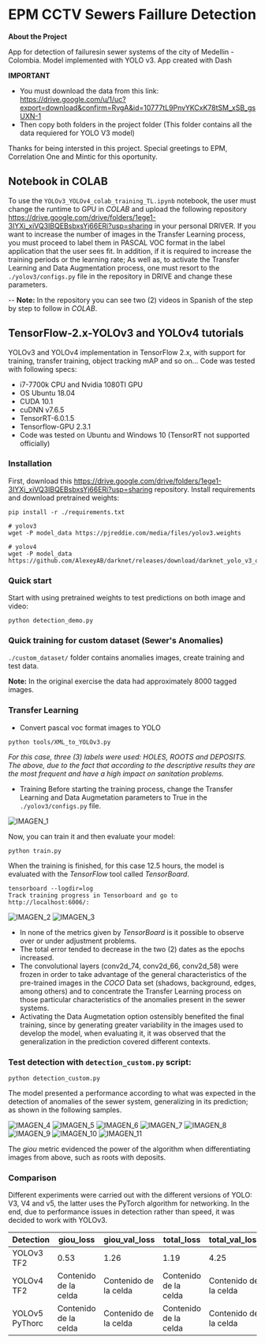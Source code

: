 # EPM CCTV Sewers Faillure Detection

**About the Project**

App for detection of failuresin sewer systems of the city of Medellin - Colombia. 
Model implemented with YOLO v3. App created with Dash

**IMPORTANT**

- You must download the data from this link: https://drive.google.com/u/1/uc?export=download&confirm=RvgA&id=10777tL9PnvYKCxK78tSM_xSB_gsUXN-1
- Then copy both folders in the project folder (This folder contains all the data requiered for YOLO V3 model)


Thanks for being intersted in this project. Special greetings to EPM, Correlation One and Mintic for this oportunity.

## Notebook in **COLAB**
To use the `YOLOv3_YOLOv4_colab_training_TL.ipynb` notebook, the user must change the runtime to GPU in *COLAB* and upload the following repository https://drive.google.com/drive/folders/1ege1-3IYXj_xiVQ3IBQEBsbxsYj66ERi?usp=sharing in your personal DRIVER. If you want to increase the number of images in the Transfer Learning process, you must proceed to label them in PASCAL VOC format in the label application that the user sees fit. In addition, if it is required to increase the training periods or the learning rate; As well as, to activate the Transfer Learning and Data Augmentation process, one must resort to the `./yolov3/configs.py` file in the repository in DRIVE and change these parameters.<br>

-- **Note:** In the repository you can see two (2) videos in Spanish of the step by step to follow in *COLAB*.

## TensorFlow-2.x-YOLOv3 and YOLOv4 tutorials
YOLOv3 and YOLOv4 implementation in TensorFlow 2.x, with support for training, transfer training, object tracking mAP and so on... Code was tested with following specs:

* i7-7700k CPU and Nvidia 1080TI GPU
* OS Ubuntu 18.04
* CUDA 10.1
* cuDNN v7.6.5
* TensorRT-6.0.1.5
* Tensorflow-GPU 2.3.1
* Code was tested on Ubuntu and Windows 10 (TensorRT not supported officially)

### Installation
First, download this https://drive.google.com/drive/folders/1ege1-3IYXj_xiVQ3IBQEBsbxsYj66ERi?usp=sharing repository. Install requirements and download pretrained weights:
```
pip install -r ./requirements.txt

# yolov3
wget -P model_data https://pjreddie.com/media/files/yolov3.weights

# yolov4
wget -P model_data https://github.com/AlexeyAB/darknet/releases/download/darknet_yolo_v3_optimal/yolov4.weights

```

### Quick start
Start with using pretrained weights to test predictions on both image and video:
```
python detection_demo.py
```

### Quick training for custom dataset (Sewer's Anomalies) 
`./custom_dataset/` folder contains anomalies images, create training and test data.<br>

**Note:** In the original exercise the data had approximately 8000 tagged images.

### Transfer Learning
* Convert pascal voc format images to YOLO
```
python tools/XML_to_YOLOv3.py
```
*For this case, three (3) labels were used: HOLES, ROOTS and DEPOSITS. The above, due to the fact that according to the descriptive results they are the most frequent and have a high impact on sanitation problems.*

* Training
Before starting the training process, change the Transfer Learning and Data Augmetation parameters to True in the `./yolov3/configs.py` file.

![IMAGEN_1](https://github.com/arracinim/Sewers-Rover/blob/master/static/Train_Options.png)

Now, you can train it and then evaluate your model:
```
python train.py
```

When the training is finished, for this case 12.5 hours, the model is evaluated with the *TensorFlow* tool called *TensorBoard*.

```
tensorboard --logdir=log
Track training progress in Tensorboard and go to http://localhost:6006/:
```
![IMAGEN_2](https://github.com/arracinim/Sewers-Rover/blob/master/static/Tensor_Board_Train.png)
![IMAGEN_3](https://github.com/arracinim/Sewers-Rover/blob/master/static/Tensor_Board_Valid.png)

* In none of the metrics given by *TensorBoard* is it possible to observe over or under adjustment problems. 
* The total error tended to decrease in the two (2) dates as the epochs increased.
* The convolutional layers (conv2d_74, conv2d_66, conv2d_58) were frozen in order to take advantage of the general characteristics of the pre-trained images in the *COCO* Data set (shadows, background, edges, among others) and to concentrate the Transfer Learning process on those particular characteristics of the anomalies present in the sewer systems.
* Activating the Data Augmetation option ostensibly benefited the final training, since by generating greater variability in the images used to develop the model, when evaluating it, it was observed that the generalization in the prediction covered different contexts.


### Test detection with `detection_custom.py` script:
```
python detection_custom.py
```

The model presented a performance according to what was expected in the detection of anomalies of the sewer system, generalizing in its prediction; as shown in the following samples.

![IMAGEN_4](https://github.com/arracinim/Sewers-Rover/blob/master/static/DE1_detect.jpg)
![IMAGEN_5](https://github.com/arracinim/Sewers-Rover/blob/master/static/F1_detect.jpg)
![IMAGEN_6](https://github.com/arracinim/Sewers-Rover/blob/master/static/HU01_detect.jpg)
![IMAGEN_7](https://github.com/arracinim/Sewers-Rover/blob/master/static/HU2_detect.jpg)
![IMAGEN_8](https://github.com/arracinim/Sewers-Rover/blob/master/static/RA_DE1_detect.jpg)
![IMAGEN_9](https://github.com/arracinim/Sewers-Rover/blob/master/static/RA_DE2_detect.jpg)
![IMAGEN_10](https://github.com/arracinim/Sewers-Rover/blob/master/static/RA0_detect.jpg)
![IMAGEN_11](https://github.com/arracinim/Sewers-Rover/blob/master/static/RA2_detect.jpg)

The *giou* metric evidenced the power of the algorithm when differentiating images from above, such as roots with deposits.

### Comparison
Different experiments were carried out with the different versions of YOLO: V3, V4 and v5, the latter uses the PyTorch algorithm for networking. In the end, due to performance issues in detection rather than speed, it was decided to work with YOLOv3.

| Detection | giou_loss | giou_val_loss | total_loss | total_val_loss | mAP | FPS |
| ------------- | ------------- | ------------- | ------------- | ------------- | ------------- | ------------- |
| YOLOv3 TF2 | 0.53  | 1.26  | 1.19  | 4.25  | 89.36%  |
| YOLOv4 TF2| Contenido de la celda  |Contenido de la celda  |Contenido de la celda  |Contenido de la celda  | 84.81% | 4.13 |
| YOLOv5 PyThorc | Contenido de la celda  |Contenido de la celda  |Contenido de la celda  |Contenido de la celda  | 83.50  |



